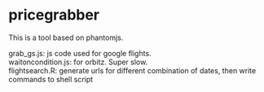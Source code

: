 # pricegrabber
This is a tool based on phantomjs. 


grab_gs.js: js code used for google flights.  
waitoncondition.js: for orbitz. Super slow.  
flightsearch.R: generate urls for different combination of dates, then write commands to shell script 
